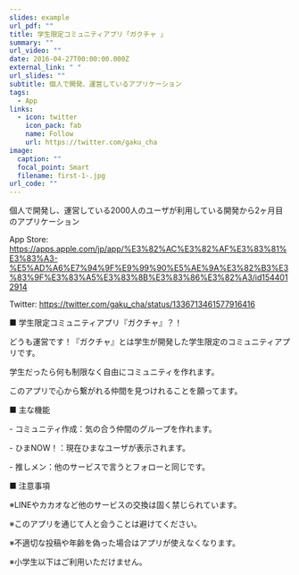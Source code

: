 ```yaml
---
slides: example
url_pdf: ""
title: 学生限定コミュニティアプリ「ガクチャ 」
summary: ""
url_video: ""
date: 2016-04-27T00:00:00.000Z
external_link: " "
url_slides: ""
subtitle: 個人で開発、運営しているアプリケーション
tags:
  - App
links:
  - icon: twitter
    icon_pack: fab
    name: Follow
    url: https://twitter.com/gaku_cha
image:
  caption: ""
  focal_point: Smart
  filename: first-1-.jpg
url_code: ""
---
```

個人で開発し、運営している2000人のユーザが利用している開発から2ヶ月目のアプリケーション

App Store: https://apps.apple.com/jp/app/%E3%82%AC%E3%82%AF%E3%83%81%E3%83%A3-%E5%AD%A6%E7%94%9F%E9%99%90%E5%AE%9A%E3%82%B3%E3%83%9F%E3%83%A5%E3%83%8B%E3%83%86%E3%82%A3/id1544012914

Twitter: https://twitter.com/gaku_cha/status/1336713461577916416



■ 学生限定コミュニティアプリ『ガクチャ』？！

どうも運営です！『ガクチャ』とは学生が開発した学生限定のコミュニティアプリです。

学生だったら何も制限なく自由にコミュニティを作れます。

このアプリで心から繋がれる仲間を見つけれることを願ってます。



■ 主な機能

\- コミュニティ作成：気の合う仲間のグループを作れます。

\- ひまNOW！：現在ひまなユーザが表示されます。

\- 推しメン：他のサービスで言うとフォローと同じです。



■ 注意事項

※LINEやカカオなど他のサービスの交換は固く禁じられています。

※このアプリを通じて人と会うことは避けてください。

※不適切な投稿や年齢を偽った場合はアプリが使えなくなります。

※小学生以下はご利用いただけません。